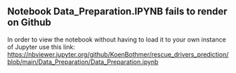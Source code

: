 ## Notebook Data_Preparation.IPYNB fails to render on Github
In order to view the notebook without having to load it to your own instance of Jupyter use this link: https://nbviewer.jupyter.org/github/KoenBothmer/rescue_drivers_prediction/blob/main/Data_Preparation/Data_Preparation.ipynb

